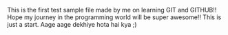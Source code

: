 This is the first test sample file made by me on learning GIT and GITHUB!!
Hope my journey in the programming world will be super awesome!!
This is just a start.
Aage aage dekhiye hota hai kya ;)
